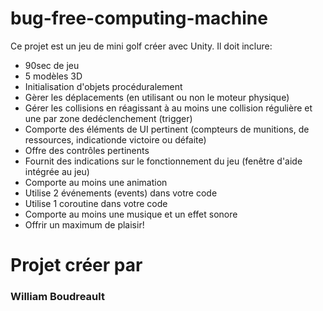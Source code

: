 # bug-free-computing-machine

Ce projet est un jeu de mini golf créer avec Unity.
Il doit inclure:
- 90sec de jeu
- 5 modèles 3D
- Initialisation d'objets procéduralement
- Gèrer les déplacements (en utilisant ou non le moteur physique)
- Gérer les collisions en réagissant à au moins une collision régulière et une par zone dedéclenchement (trigger)
- Comporte des éléments de UI pertinent (compteurs de munitions, de ressources, indicationde victoire ou défaite)
- Offre des contrôles pertinents
- Fournit des indications sur le fonctionnement du jeu (fenêtre d'aide intégrée au jeu)
- Comporte au moins une animation
- Utilise 2 événements (events) dans votre code
- Utilise 1 coroutine dans votre code
- Comporte au moins une musique et un effet sonore
- Offrir un maximum de plaisir!

# Projet créer par
### William Boudreault